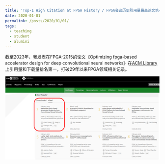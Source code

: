 ```yaml
---
title: 'Top-1 High Citation at FPGA History / FPGA会议历史引用量最高论文第一名'
date: 2020-01-01
permalink: /posts/2020/01/01/
tags:
  - teaching
  - student
  - alumini
---	
```


截至2023年，我发表在FPGA-2015的论文《Optimizing fpga-based accelerator design for deep convolutional neural networks》在[ACM Library](https://dl.acm.org/conference/fpga)上引用量和下载量排名第一，打破29年以来FPGA领域相关记录。

![Fast View](/images/awards/fpga2015.png)